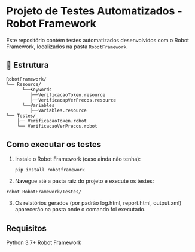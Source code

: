# Projeto de Testes Automatizados - Robot Framework

Este repositório contém testes automatizados desenvolvidos com o Robot Framework, localizados na pasta `RobotFramework`.

## 📁 Estrutura

```text
RobotFramework/
└── Resource/
      └──Keywords
         ├──VerificacaoToken.resource
         ├──VerificacapVerPrecos.resource
      └──Variables
         ├──Variables.resource
└── Testes/
    ├── VerificacaoToken.robot
    └── VerificacaoVerPrecos.robot
```



## Como executar os testes

1. Instale o Robot Framework (caso ainda não tenha):
   ```bash
   pip install robotframework

2. Navegue até a pasta raiz do projeto e execute os testes:
```
robot RobotFramework/Testes/
```

3. Os relatórios gerados (por padrão log.html, report.html, output.xml) aparecerão na pasta onde o comando foi executado.

## Requisitos

Python 3.7+
Robot Framework
